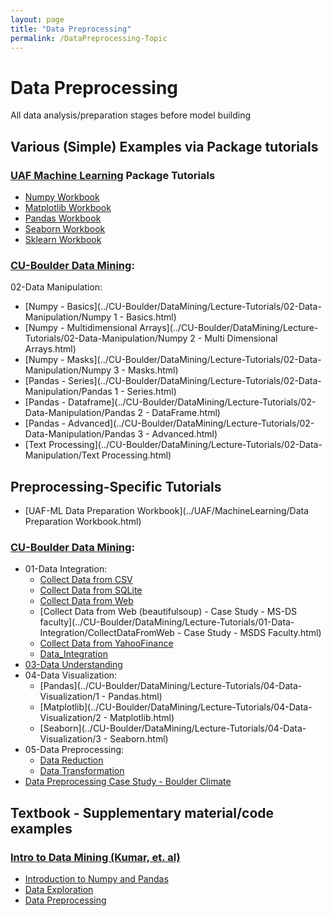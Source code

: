 ```yaml
---
layout: page
title: "Data Preprocessing"
permalink: /DataPreprocessing-Topic
---
```

# Data Preprocessing
All data analysis/preparation stages before model building

## Various (Simple) Examples via Package tutorials

### [UAF Machine Learning](../UAF/MachineLearning/UAF-ML-Module.md) Package Tutorials
- [Numpy Workbook](../UAF/MachineLearning/NumPy%20Workbook.html)
- [Matplotlib Workbook](../UAF/MachineLearning/Matplotlib%20Workbook.html)
- [Pandas Workbook](../UAF/MachineLearning/Pandas%20Workbook.html)
- [Seaborn Workbook](../UAF/MachineLearning/Seaborn%20Workbook.html)
- [Sklearn Workbook](../UAF/MachineLearning/Sklearn%20Workbook.html)

### [CU-Boulder Data Mining](../CU-Boulder/DataMining/Lectures.md): 
02-Data Manipulation:
- [Numpy - Basics](../CU-Boulder/DataMining/Lecture-Tutorials/02-Data-Manipulation/Numpy 1 -  Basics.html)
- [Numpy - Multidimensional Arrays](../CU-Boulder/DataMining/Lecture-Tutorials/02-Data-Manipulation/Numpy 2 - Multi Dimensional Arrays.html)
- [Numpy - Masks](../CU-Boulder/DataMining/Lecture-Tutorials/02-Data-Manipulation/Numpy 3 - Masks.html)
- [Pandas - Series](../CU-Boulder/DataMining/Lecture-Tutorials/02-Data-Manipulation/Pandas 1 - Series.html)
- [Pandas - Dataframe](../CU-Boulder/DataMining/Lecture-Tutorials/02-Data-Manipulation/Pandas 2 - DataFrame.html)
- [Pandas - Advanced](../CU-Boulder/DataMining/Lecture-Tutorials/02-Data-Manipulation/Pandas 3 - Advanced.html)
- [Text Processing](../CU-Boulder/DataMining/Lecture-Tutorials/02-Data-Manipulation/Text Processing.html)

## Preprocessing-Specific Tutorials
- [UAF-ML Data Preparation Workbook](../UAF/MachineLearning/Data Preparation Workbook.html)

### [CU-Boulder Data Mining](../CU-Boulder/DataMining/Lectures.md):
- 01-Data Integration:
    - [Collect Data from CSV](../CU-Boulder/DataMining/Lecture-Tutorials/01-Data-Integration/CollectDataFromCSV.html)
    - [Collect Data from SQLite](../CU-Boulder/DataMining/Lecture-Tutorials/01-Data-Integration/CollectDataFromSQLite.html)
    - [Collect Data from Web](../CU-Boulder/DataMining/Lecture-Tutorials/01-Data-Integration/CollectDataFromWeb.html)
    - [Collect Data from Web (beautifulsoup) - Case Study - MS-DS faculty](../CU-Boulder/DataMining/Lecture-Tutorials/01-Data-Integration/CollectDataFromWeb - Case Study - MSDS Faculty.html)
    - [Collect Data from YahooFinance](../CU-Boulder/DataMining/Lecture-Tutorials/01-Data-Integration/CollectDataFromYahoo.html)
    - [Data_Integration](../CU-Boulder/DataMining/Lecture-Tutorials/01-Data-Integration/Data_Integration.html)
- [03-Data Understanding](../CU-Boulder/DataMining/Lecture-Tutorials/03-Data-Understanding/DataUnderstanding.html)
- 04-Data Visualization:
    - [Pandas](../CU-Boulder/DataMining/Lecture-Tutorials/04-Data-Visualization/1 - Pandas.html)
    - [Matplotlib](../CU-Boulder/DataMining/Lecture-Tutorials/04-Data-Visualization/2 - Matplotlib.html)
    - [Seaborn](../CU-Boulder/DataMining/Lecture-Tutorials/04-Data-Visualization/3 - Seaborn.html)
- 05-Data Preprocessing:
    - [Data Reduction](../CU-Boulder/DataMining/Lecture-Tutorials/05-Data-Preprocessing/DataReduction.html)
    - [Data Transformation](../CU-Boulder/DataMining/Lecture-Tutorials/05-Data-Preprocessing/DataTransformation.html)
- [Data Preprocessing Case Study - Boulder Climate](../CU-Boulder/DataMining/Lecture-Tutorials/Case-Study-Boulder-Weather/BoulderClimateCaseStudy.html)

## Textbook - Supplementary material/code examples
### [Intro to Data Mining (Kumar, et. al)](../Textbooks/IntroDataMining/Kumar-DataMining-textbook.md)
- [Introduction to Numpy and Pandas](../Textbooks/IntroDataMining/tutorial2.html)
- [Data Exploration](../Textbooks/IntroDataMining/tutorial3.html)
- [Data Preprocessing](../Textbooks/IntroDataMining/tutorial4.html)
